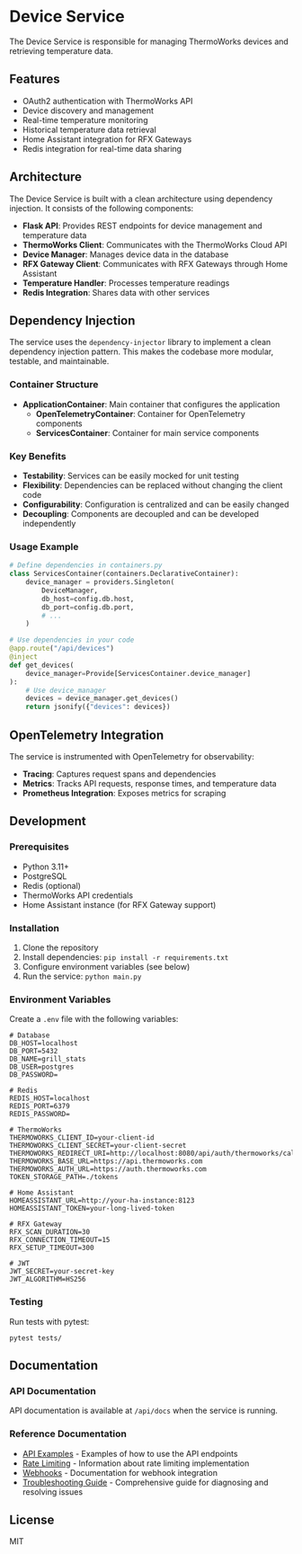 # Device Service

The Device Service is responsible for managing ThermoWorks devices and retrieving temperature data.

## Features

- OAuth2 authentication with ThermoWorks API
- Device discovery and management
- Real-time temperature monitoring
- Historical temperature data retrieval
- Home Assistant integration for RFX Gateways
- Redis integration for real-time data sharing

## Architecture

The Device Service is built with a clean architecture using dependency injection. It consists of the following components:

- **Flask API**: Provides REST endpoints for device management and temperature data
- **ThermoWorks Client**: Communicates with the ThermoWorks Cloud API
- **Device Manager**: Manages device data in the database
- **RFX Gateway Client**: Communicates with RFX Gateways through Home Assistant
- **Temperature Handler**: Processes temperature readings
- **Redis Integration**: Shares data with other services

## Dependency Injection

The service uses the `dependency-injector` library to implement a clean dependency injection pattern. This makes the codebase more modular, testable, and maintainable.

### Container Structure

- **ApplicationContainer**: Main container that configures the application
  - **OpenTelemetryContainer**: Container for OpenTelemetry components
  - **ServicesContainer**: Container for main service components

### Key Benefits

- **Testability**: Services can be easily mocked for unit testing
- **Flexibility**: Dependencies can be replaced without changing the client code
- **Configurability**: Configuration is centralized and can be easily changed
- **Decoupling**: Components are decoupled and can be developed independently

### Usage Example

```python
# Define dependencies in containers.py
class ServicesContainer(containers.DeclarativeContainer):
    device_manager = providers.Singleton(
        DeviceManager,
        db_host=config.db.host,
        db_port=config.db.port,
        # ...
    )

# Use dependencies in your code
@app.route("/api/devices")
@inject
def get_devices(
    device_manager=Provide[ServicesContainer.device_manager]
):
    # Use device_manager
    devices = device_manager.get_devices()
    return jsonify({"devices": devices})
```

## OpenTelemetry Integration

The service is instrumented with OpenTelemetry for observability:

- **Tracing**: Captures request spans and dependencies
- **Metrics**: Tracks API requests, response times, and temperature data
- **Prometheus Integration**: Exposes metrics for scraping

## Development

### Prerequisites

- Python 3.11+
- PostgreSQL
- Redis (optional)
- ThermoWorks API credentials
- Home Assistant instance (for RFX Gateway support)

### Installation

1. Clone the repository
2. Install dependencies: `pip install -r requirements.txt`
3. Configure environment variables (see below)
4. Run the service: `python main.py`

### Environment Variables

Create a `.env` file with the following variables:

```
# Database
DB_HOST=localhost
DB_PORT=5432
DB_NAME=grill_stats
DB_USER=postgres
DB_PASSWORD=

# Redis
REDIS_HOST=localhost
REDIS_PORT=6379
REDIS_PASSWORD=

# ThermoWorks
THERMOWORKS_CLIENT_ID=your-client-id
THERMOWORKS_CLIENT_SECRET=your-client-secret
THERMOWORKS_REDIRECT_URI=http://localhost:8080/api/auth/thermoworks/callback
THERMOWORKS_BASE_URL=https://api.thermoworks.com
THERMOWORKS_AUTH_URL=https://auth.thermoworks.com
TOKEN_STORAGE_PATH=./tokens

# Home Assistant
HOMEASSISTANT_URL=http://your-ha-instance:8123
HOMEASSISTANT_TOKEN=your-long-lived-token

# RFX Gateway
RFX_SCAN_DURATION=30
RFX_CONNECTION_TIMEOUT=15
RFX_SETUP_TIMEOUT=300

# JWT
JWT_SECRET=your-secret-key
JWT_ALGORITHM=HS256
```

### Testing

Run tests with pytest:

```
pytest tests/
```

## Documentation

### API Documentation

API documentation is available at `/api/docs` when the service is running.

### Reference Documentation

- [API Examples](docs/api_examples.md) - Examples of how to use the API endpoints
- [Rate Limiting](docs/rate_limiting.md) - Information about rate limiting implementation
- [Webhooks](docs/webhooks.md) - Documentation for webhook integration
- [Troubleshooting Guide](docs/troubleshooting.md) - Comprehensive guide for diagnosing and resolving issues

## License

MIT
